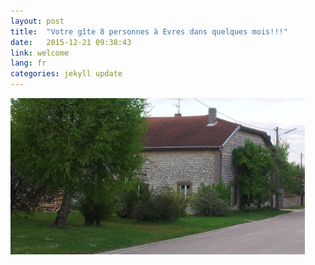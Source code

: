 ```yaml
---
layout: post
title:  "Votre gîte 8 personnes à Evres dans quelques mois!!!"
date:   2015-12-21 09:38:43
link: welcome
lang: fr
categories: jekyll update
---
```


<img src ="/images/photoCouverture.jpg"
 align="left"  height="250"
title="Une première photo, avant travaux" class="img">


